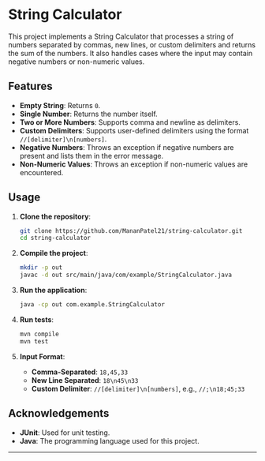 # String Calculator

This project implements a String Calculator that processes a string of numbers separated by commas, new lines, or custom delimiters and returns the sum of the numbers. It also handles cases where the input may contain negative numbers or non-numeric values.

## Features

- **Empty String**: Returns `0`.
- **Single Number**: Returns the number itself.
- **Two or More Numbers**: Supports comma and newline as delimiters.
- **Custom Delimiters**: Supports user-defined delimiters using the format `//[delimiter]\n[numbers]`.
- **Negative Numbers**: Throws an exception if negative numbers are present and lists them in the error message.
- **Non-Numeric Values**: Throws an exception if non-numeric values are encountered.


## Usage

1. **Clone the repository**:
    ```sh
    git clone https://github.com/MananPatel21/string-calculator.git
    cd string-calculator
    ```

2. **Compile the project**:
    ```sh
    mkdir -p out
    javac -d out src/main/java/com/example/StringCalculator.java
    ```

3. **Run the application**:
    ```sh
    java -cp out com.example.StringCalculator
    ```
    
4. **Run tests**:
    ```sh
    mvn compile
    mvn test
    ```

5. **Input Format**:
    - **Comma-Separated**: `18,45,33`
    - **New Line Separated**: `18\n45\n33`
    - **Custom Delimiter**: `//[delimiter]\n[numbers]`, e.g., `//;\n18;45;33`

## Acknowledgements

- **JUnit**: Used for unit testing.
- **Java**: The programming language used for this project.

---
